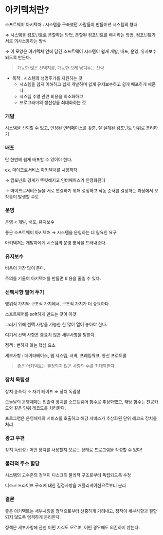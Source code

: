 # 아키텍처란?

소프트웨어 아키텍처 : 시스템을 구축했던 사람들이 만들어낸 시스템의 형태

⇒ 시스템을 컴포넌트로 분할하는 방법, 분할된 컴포넌트를 배치하는 방법, 컴포넌트가 서로 의사소통하는 방식

⇒ 이 모양은 아키텍처 안에 담긴 소프트웨어 시스템이 쉽게 개발, 배포, 운영, 유지보수되도록 만든다.

> 가능한 많은 선택지를, 가능한 오래 남겨두는 전략

- 목적 : 시스템의 생명주기를 지원하는 것
  - 시스템을 쉽게 이해하고 쉽게 개발하며 쉽게 유지보수하고 쉽게 배포하게 해준다.
  - 시스템 수명 관련 비용을 최소화하고
  - 프로그래머의 생산성을 최대화하는 것

### 개발

시스템을 신뢰할 수 있고, 안정된 인터페이스를 갖춘, 잘 설계된 컴포넌트 단위로 분리하기

### 배포

단 한번에 쉽게 배포할 수 있어야 한다.

ex. 마이크로서비스 아키텍처를 사용하자

→ 컴포넌트 경계가 뚜렷해지고 인터페이스가 안정화된다

→ 마이크로서비스들을 서로 연결하기 위해 설정하고 작동 순서를 결정하는 과정에서 오작동이 발생할 수도

### 운영

운영 < 개발, 배포, 유지보수

좋은 소프트웨어 아키텍처 ⇒ 시스템을 운영하는 데 필요한 요구

아키텍처는 개발자에게 시스템의 운영 방식을 드러내준다.

### 유지보수

비용이 가장 많이 든다.

주의를 기울여 아키텍처를 만들면 비용을 줄일 수 있다.

### 선택사항 열어 두기

행위적 가치와 구조적 가치에서, 구조적 가치가 더 중요하다.

소프트웨어를 soft하게 만드는 것이 이것

그러기 위해 선택 사항을 가능한 한 많이 열어 놓아야 한다.

여기서 선택 사항은 중요치 않은 세부사항을 말한다.

정책 : 변하지 않는 핵심 요소

세부사항 : 데이터베이스, 웹 시스템, 서버, 프레임워크, 통신 프로토콜

> 좋은 아키텍트는 결정되지 않은 사항의 수를 최대화한다.

### 장치 독립성

장치 종속적 → 자기 테이프 ⇒ 장치 독립성

오늘날의 운영체제는 입출력 장치를 소프트웨어 함수로 추상화했고, 해당 함수는 천공카드와 같은 단위 레코드를 처리한다.

프로그램은 운영체제의 서비스를 호출하고 해당 서비스가 추상화된 단위 레코드 장치를 처리

### 광고 우편

장치 독립성 : 어떤 장치를 사용할지 모르는 상태로 프로그램을 작성할 수 있다!

### 물리적 주소 할당

시스템의 고수준의 정책이 디스크의 물리적 구조로부터 독립되도록 수정

디스크 드라이브 구조에 대한 결정사항을 애플리케이션으로부터 분리

### 결론

좋은 아키텍트는 세부사항을 정책으로부터 신중하게 가려내고, 정책이 세부사항과 결합되지 않도록 엄격하게 분리한다.

정책은 세부사항에 관한 어떤 지식도 모르며, 어떤 경우에도 의존하지 않는다.
